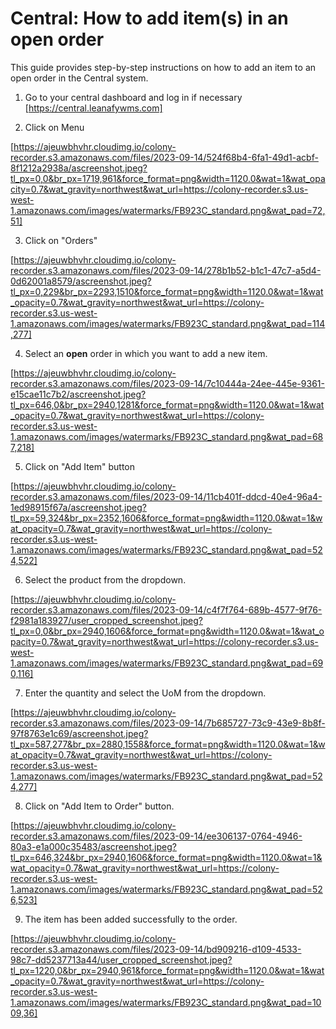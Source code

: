 # Central: How to add item(s) in an open order

This guide provides step-by-step instructions on how to add an item to an open order in the Central system.

1. Go to your central dashboard and log in if necessary [https://central.leanafywms.com]


2. Click on Menu

[https://ajeuwbhvhr.cloudimg.io/colony-recorder.s3.amazonaws.com/files/2023-09-14/524f68b4-6fa1-49d1-acbf-8f1212a2938a/ascreenshot.jpeg?tl_px=0,0&br_px=1719,961&force_format=png&width=1120.0&wat=1&wat_opacity=0.7&wat_gravity=northwest&wat_url=https://colony-recorder.s3.us-west-1.amazonaws.com/images/watermarks/FB923C_standard.png&wat_pad=72,51]


3. Click on "Orders"

[https://ajeuwbhvhr.cloudimg.io/colony-recorder.s3.amazonaws.com/files/2023-09-14/278b1b52-b1c1-47c7-a5d4-0d62001a8579/ascreenshot.jpeg?tl_px=0,229&br_px=2293,1510&force_format=png&width=1120.0&wat=1&wat_opacity=0.7&wat_gravity=northwest&wat_url=https://colony-recorder.s3.us-west-1.amazonaws.com/images/watermarks/FB923C_standard.png&wat_pad=114,277]


4. Select an **open** order in which you want to add a new item.

[https://ajeuwbhvhr.cloudimg.io/colony-recorder.s3.amazonaws.com/files/2023-09-14/7c10444a-24ee-445e-9361-e15cae11c7b2/ascreenshot.jpeg?tl_px=646,0&br_px=2940,1281&force_format=png&width=1120.0&wat=1&wat_opacity=0.7&wat_gravity=northwest&wat_url=https://colony-recorder.s3.us-west-1.amazonaws.com/images/watermarks/FB923C_standard.png&wat_pad=687,218]


5. Click on "Add Item" button

[https://ajeuwbhvhr.cloudimg.io/colony-recorder.s3.amazonaws.com/files/2023-09-14/11cb401f-ddcd-40e4-96a4-1ed98915f67a/ascreenshot.jpeg?tl_px=59,324&br_px=2352,1606&force_format=png&width=1120.0&wat=1&wat_opacity=0.7&wat_gravity=northwest&wat_url=https://colony-recorder.s3.us-west-1.amazonaws.com/images/watermarks/FB923C_standard.png&wat_pad=524,522]


6. Select the product from the dropdown.

[https://ajeuwbhvhr.cloudimg.io/colony-recorder.s3.amazonaws.com/files/2023-09-14/c4f7f764-689b-4577-9f76-f2981a183927/user_cropped_screenshot.jpeg?tl_px=0,0&br_px=2940,1606&force_format=png&width=1120.0&wat=1&wat_opacity=0.7&wat_gravity=northwest&wat_url=https://colony-recorder.s3.us-west-1.amazonaws.com/images/watermarks/FB923C_standard.png&wat_pad=690,116]


7. Enter the quantity and select the UoM from the dropdown.

[https://ajeuwbhvhr.cloudimg.io/colony-recorder.s3.amazonaws.com/files/2023-09-14/7b685727-73c9-43e9-8b8f-97f8763e1c69/ascreenshot.jpeg?tl_px=587,277&br_px=2880,1558&force_format=png&width=1120.0&wat=1&wat_opacity=0.7&wat_gravity=northwest&wat_url=https://colony-recorder.s3.us-west-1.amazonaws.com/images/watermarks/FB923C_standard.png&wat_pad=524,277]


8. Click on "Add Item to Order" button.

[https://ajeuwbhvhr.cloudimg.io/colony-recorder.s3.amazonaws.com/files/2023-09-14/ee306137-0764-4946-80a3-e1a000c35483/ascreenshot.jpeg?tl_px=646,324&br_px=2940,1606&force_format=png&width=1120.0&wat=1&wat_opacity=0.7&wat_gravity=northwest&wat_url=https://colony-recorder.s3.us-west-1.amazonaws.com/images/watermarks/FB923C_standard.png&wat_pad=526,523]


9. The item has been added successfully to the order.

[https://ajeuwbhvhr.cloudimg.io/colony-recorder.s3.amazonaws.com/files/2023-09-14/bd909216-d109-4533-98c7-dd5237713a44/user_cropped_screenshot.jpeg?tl_px=1220,0&br_px=2940,961&force_format=png&width=1120.0&wat=1&wat_opacity=0.7&wat_gravity=northwest&wat_url=https://colony-recorder.s3.us-west-1.amazonaws.com/images/watermarks/FB923C_standard.png&wat_pad=1009,36]